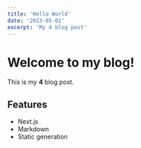 ```yaml
---
title: 'Hello World'
date: '2023-05-01'
excerpt: 'My 4 blog post'
---
```


# Welcome to my blog!

This is my **4** blog post. 

## Features

- Next.js
- Markdown
- Static generation